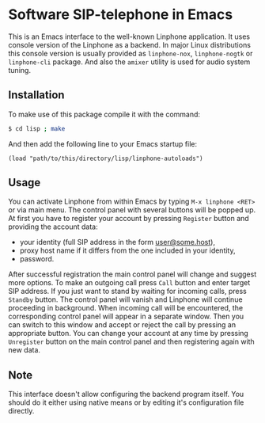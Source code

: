 # Software SIP-telephone in Emacs

This is an Emacs interface to the well-known Linphone application. It
uses console version of the Linphone as a backend. In major Linux
distributions this console version is usually provided as
`linphone-nox`, `linphone-nogtk` or `linphone-cli` package. And also
the `amixer` utility is used for audio system tuning.


## Installation

To make use of this package compile it with the command:

```bash
$ cd lisp ; make
```

And then add the following line to your Emacs startup file:

```elisp
(load "path/to/this/directory/lisp/linphone-autoloads")
```


## Usage

You can activate Linphone from within Emacs by typing
`M-x linphone <RET>` or via main menu. The control panel with several
buttons will be popped up. At first you have to register your account
by pressing `Register` button and providing the account data:

- your identity (full SIP address in the form user@some.host),
- proxy host name if it differs from the one included in your identity,
- password.

After successful registration the main control panel
will change and suggest more options. To make an outgoing call
press `Call` button and enter target SIP address. If you just want
to stand by waiting for incoming calls, press `Standby` button.
The control panel will vanish and Linphone will continue proceeding
in background. When incoming call will be encountered,
the corresponding control panel will appear in a separate window.
Then you can switch to this window and accept or reject the call
by pressing an appropriate button. You can change your account
at any time by pressing `Unregister` button on the main control panel
and then registering again with new data.

## Note

This interface doesn't allow configuring the backend program itself.
You should do it either using native means or by editing it's
configuration file directly.
